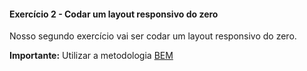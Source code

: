 #### Exercício 2 - Codar um layout responsivo do zero

Nosso segundo exercício vai ser codar um layout responsivo do zero.

**Importante:** Utilizar a metodologia [BEM](https://en.bem.info/methodology/)
